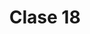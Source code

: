 ---
layout: page
title: Clase 18
description: Viernes (Noche)
permalink: /bitacora/viernes-n/clase-18/
---